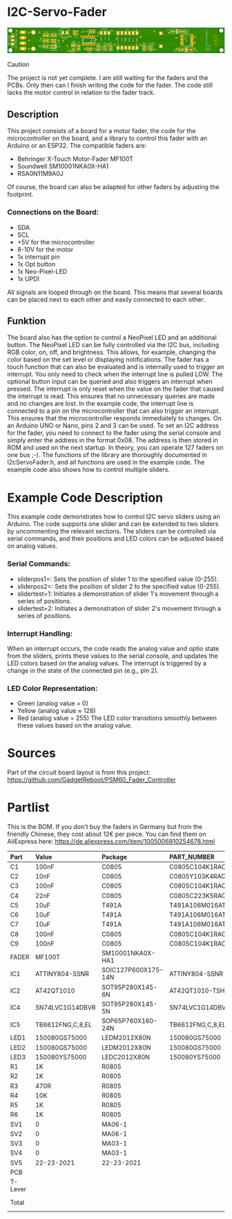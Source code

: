 # I2C-Servo-Fader 
![PCB](PCB/IMG/ServoFader.TB6612.1.png)
> [!CAUTION]
> The project is not yet complete. I am still waiting for the faders and the PCBs. Only then can I finish writing the code for the fader. The code still lacks the motor control in relation to the fader track.
## Description
This project consists of a board for a motor fader, the code for the microcontroller on the board, and a library to control this fader with an Arduino or an ESP32. The compatible faders are:
+ Behringer X-Touch Motor-Fader MF100T
+ Soundwell SM10001NKA0X-HA1
+ RSA0N11M9A0J

Of course, the board can also be adapted for other faders by adjusting the footprint.

### Connections on the Board:
* SDA
* SCL
* +5V for the microcontroller
* 8-10V for the motor
* 1x interrupt pin
* 1x Opt button
* 1x Neo-Pixel-LED
* 1x UPDI

All signals are looped through on the board. This means that several boards can be placed next to each other and easily connected to each other.

## Funktion
The board also has the option to control a NeoPixel LED and an additional button. The NeoPixel LED can be fully controlled via the I2C bus, including RGB color, on, off, and brightness. This allows, for example, changing the color based on the set level or displaying notifications.
The fader has a touch function that can also be evaluated and is internally used to trigger an interrupt. You only need to check when the interrupt line is pulled LOW.
The optional button input can be queried and also triggers an interrupt when pressed.
The interrupt is only reset when the value on the fader that caused the interrupt is read. This ensures that no unnecessary queries are made and no changes are lost.
In the example code, the interrupt line is connected to a pin on the microcontroller that can also trigger an interrupt. This ensures that the microcontroller responds immediately to changes. On an Arduino UNO or Nano, pins 2 and 3 can be used.
To set an I2C address for the fader, you need to connect to the fader using the serial console and simply enter the address in the format 0x08. The address is then stored in ROM and used on the next startup. In theory, you can operate 127 faders on one bus ;-).
The functions of the library are thoroughly documented in I2cServoFader.h, and all functions are used in the example code. The example code also shows how to control multiple sliders.

# Example Code Description
This example code demonstrates how to control I2C servo sliders using an Arduino. The code supports one slider and can be extended to two sliders by uncommenting the relevant sections. The sliders can be controlled via serial commands, and their positions and LED colors can be adjusted based on analog values.

### Serial Commands:
+ sliderpos1=<value>: Sets the position of slider 1 to the specified value (0-255).
+ sliderpos2=<value>: Sets the position of slider 2 to the specified value (0-255).
+ slidertest=1: Initiates a demonstration of slider 1's movement through a series of positions.
+ slidertest=2: Initiates a demonstration of slider 2's movement through a series of positions.

### Interrupt Handling:
When an interrupt occurs, the code reads the analog value and optio state from the sliders, prints these values to the serial console, and updates the LED colors based on the analog values.
The interrupt is triggered by a change in the state of the connected pin (e.g., pin 2).

### LED Color Representation:
+ Green (analog value = 0)
+ Yellow (analog value ≈ 128)
+ Red (analog value = 255)
The LED color transitions smoothly between these values based on the analog value.
# Sources
Part of the circuit board layout is from this project:
https://github.com/GadgetReboot/PSM60_Fader_Controller

# Partlist
This is the BOM. If you don't buy the faders in Germany but from the friendly Chinese, they cost about 12€ per piece.
You can find them on AliExpress here: https://de.aliexpress.com/item/1005006910254678.html

| Part | Value | Package | PART_NUMBER | Price €|
|:--- |:--- |:--- |:--- |:--- |
| C1 | 100nF | C0805 | C0805C104K1RACTU | 0.16 | 
| C2 | 10nF | C0805 | C0805Y103K4RACTU | 0.16 |
| C3 | 100nF | C0805 | C0805C104K1RACTU | 0.16 |
| C4 | 22nF | C0805 | C0805C223K5RAC7210 | 0.09|
| C5 | 10uF | T491A | T491A106M016AT7280 | 0.35 |
| C6 | 10uF | T491A | T491A106M016AT7280 | 0.35 |
| C7 | 10uF | T491A | T491A106M016AT7280 | 0.35 |
| C8 | 100nF | C0805 | C0805C104K1RACTU | 0.16 |
| C9 | 100nF | C0805 | C0805C104K1RACTU | 0.16 |
| FADER | MF100T | SM10001NKA0X-HA1 |  | 20.00|
| IC1 | ATTINY804-SSNR | SOIC127P600X175-14N | ATTINY804-SSNR | 0.70|
| IC2 | AT42QT1010 | SOT95P280X145-6N | AT42QT1010-TSHR | 0.72|
| IC4 | SN74LVC1G14DBVR | SOT95P280X145-5N | SN74LVC1G14DBVR | 0.20 |
| IC5 | TB6612FNG,C,8,EL | SOP65P760X160-24N | TB6612FNG,C,8,EL | 1.35 |
| LED1 | 150080GS75000 | LEDM2012X80N | 150080GS75000 | 0.18 |
| LED2 | 150080GS75000 | LEDM2012X80N | 150080GS75000 | 0.18 |
| LED3 | 150080YS75000 | LEDC2012X80N | 150080YS75000 | 0.18 |
| R1 | 1K | R0805 | | 0.08 |
| R2 | 1K | R0805 | | 0.08 |
| R3 | 470R | R0805 | | 0.08 | 
| R4 | 10K | R0805 | | 0.08 |
| R5 | 1K | R0805 | | 0.08 |
| R6 | 1K | R0805 | | 0.08 |
| SV1 | 0 | MA06-1 | | 0.15 |
| SV2 | 0 | MA06-1 | | 0.15 |
| SV3 | 0 | MA03-1 | | 0.15 |
| SV4 | 0 | MA03-1 | | 0.15 |
| SV5 | 22-23-2021 | 22-23-2021 | | 0.20 |
| PCB ||||2.00|
|T-Lever |||| 1.25 |
|Total |||| ~ 28.00€ |
